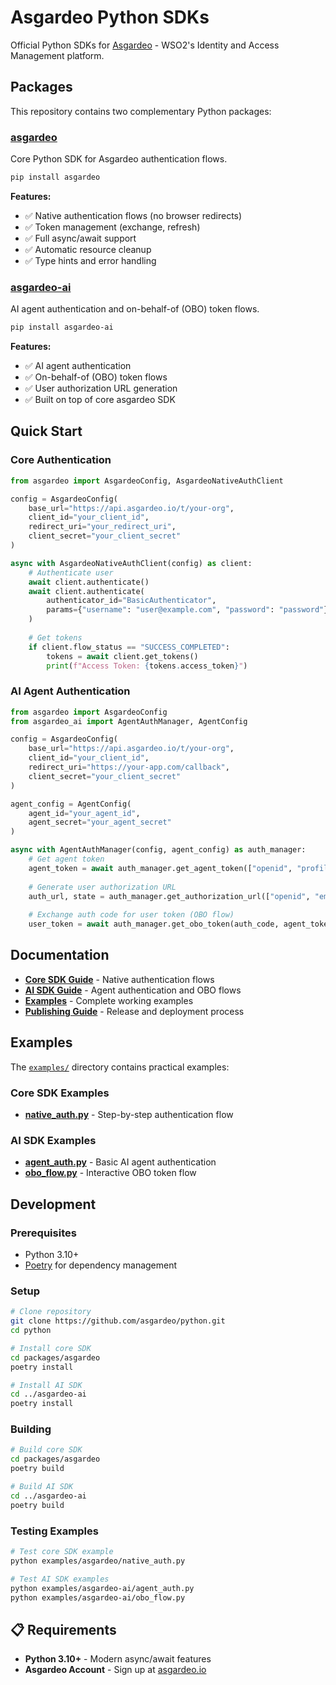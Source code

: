 # Asgardeo Python SDKs

Official Python SDKs for [Asgardeo](https://wso2.com/asgardeo/) - WSO2's Identity and Access Management platform.

## Packages

This repository contains two complementary Python packages:

### [asgardeo](./packages/asgardeo/)
Core Python SDK for Asgardeo authentication flows.

```bash
pip install asgardeo
```

**Features:**
- ✅ Native authentication flows (no browser redirects)
- ✅ Token management (exchange, refresh)
- ✅ Full async/await support
- ✅ Automatic resource cleanup
- ✅ Type hints and error handling

### [asgardeo-ai](./packages/asgardeo-ai/)
AI agent authentication and on-behalf-of (OBO) token flows.

```bash  
pip install asgardeo-ai
```

**Features:**
- ✅ AI agent authentication
- ✅ On-behalf-of (OBO) token flows
- ✅ User authorization URL generation
- ✅ Built on top of core asgardeo SDK

## Quick Start

### Core Authentication
```python
from asgardeo import AsgardeoConfig, AsgardeoNativeAuthClient

config = AsgardeoConfig(
    base_url="https://api.asgardeo.io/t/your-org",
    client_id="your_client_id",
    redirect_uri="your_redirect_uri",
    client_secret="your_client_secret"
)

async with AsgardeoNativeAuthClient(config) as client:
    # Authenticate user
    await client.authenticate()
    await client.authenticate(
        authenticator_id="BasicAuthenticator",
        params={"username": "user@example.com", "password": "password"}
    )
    
    # Get tokens
    if client.flow_status == "SUCCESS_COMPLETED":
        tokens = await client.get_tokens()
        print(f"Access Token: {tokens.access_token}")
```

### AI Agent Authentication
```python
from asgardeo import AsgardeoConfig
from asgardeo_ai import AgentAuthManager, AgentConfig

config = AsgardeoConfig(
    base_url="https://api.asgardeo.io/t/your-org",
    client_id="your_client_id",
    redirect_uri="https://your-app.com/callback",
    client_secret="your_client_secret"
)

agent_config = AgentConfig(
    agent_id="your_agent_id",
    agent_secret="your_agent_secret"
)

async with AgentAuthManager(config, agent_config) as auth_manager:
    # Get agent token
    agent_token = await auth_manager.get_agent_token(["openid", "profile"])
    
    # Generate user authorization URL
    auth_url, state = auth_manager.get_authorization_url(["openid", "email"])
    
    # Exchange auth code for user token (OBO flow)
    user_token = await auth_manager.get_obo_token(auth_code, agent_token=agent_token)
```

## Documentation

- **[Core SDK Guide](./packages/asgardeo/README.md)** - Native authentication flows
- **[AI SDK Guide](./packages/asgardeo-ai/README.md)** - Agent authentication and OBO flows  
- **[Examples](./examples/)** - Complete working examples
- **[Publishing Guide](./PUBLISHING.md)** - Release and deployment process

## Examples

The [`examples/`](./examples/) directory contains practical examples:

### Core SDK Examples
- **[native_auth.py](./examples/asgardeo/native_auth.py)** - Step-by-step authentication flow

### AI SDK Examples  
- **[agent_auth.py](./examples/asgardeo-ai/agent_auth.py)** - Basic AI agent authentication
- **[obo_flow.py](./examples/asgardeo-ai/obo_flow.py)** - Interactive OBO token flow

## Development

### Prerequisites
- Python 3.10+
- [Poetry](https://python-poetry.org/) for dependency management

### Setup
```bash
# Clone repository
git clone https://github.com/asgardeo/python.git
cd python

# Install core SDK
cd packages/asgardeo
poetry install

# Install AI SDK
cd ../asgardeo-ai  
poetry install
```

### Building
```bash
# Build core SDK
cd packages/asgardeo
poetry build

# Build AI SDK
cd ../asgardeo-ai
poetry build
```

### Testing Examples
```bash
# Test core SDK example
python examples/asgardeo/native_auth.py

# Test AI SDK examples
python examples/asgardeo-ai/agent_auth.py
python examples/asgardeo-ai/obo_flow.py
```

## 📋 Requirements

- **Python 3.10+** - Modern async/await features
- **Asgardeo Account** - Sign up at [asgardeo.io](https://asgardeo.io)
